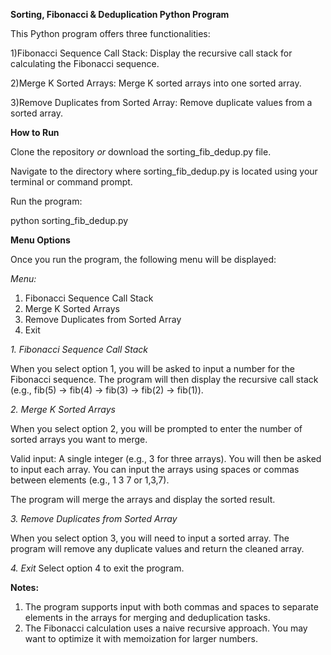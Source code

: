 **Sorting, Fibonacci & Deduplication Python Program**

This Python program offers three functionalities:

1)Fibonacci Sequence Call Stack: Display the recursive call stack for calculating the Fibonacci sequence.

2)Merge K Sorted Arrays: Merge K sorted arrays into one sorted array.

3)Remove Duplicates from Sorted Array: Remove duplicate values from a sorted array.

**How to Run**

Clone the repository *or* download the sorting_fib_dedup.py file.

Navigate to the directory where sorting_fib_dedup.py is located using your terminal or command prompt.

Run the program:

python sorting_fib_dedup.py

**Menu Options**


Once you run the program, the following menu will be displayed:

*Menu:*

1. Fibonacci Sequence Call Stack
2. Merge K Sorted Arrays
3. Remove Duplicates from Sorted Array
4. Exit

   
*1. Fibonacci Sequence Call Stack*

When you select option 1, you will be asked to input a number for the Fibonacci sequence.
The program will then display the recursive call stack (e.g., fib(5) -> fib(4) -> fib(3) -> fib(2) -> fib(1)).

*2. Merge K Sorted Arrays*
   
When you select option 2, you will be prompted to enter the number of sorted arrays you want to merge.

Valid input: A single integer (e.g., 3 for three arrays).
You will then be asked to input each array. You can input the arrays using spaces or commas between elements (e.g., 1 3 7 or 1,3,7).

The program will merge the arrays and display the sorted result.

*3. Remove Duplicates from Sorted Array*

When you select option 3, you will need to input a sorted array.
The program will remove any duplicate values and return the cleaned array.

*4. Exit*
Select option 4 to exit the program.

**Notes:**
1. The program supports input with both commas and spaces to separate elements in the arrays for merging and deduplication tasks.
2. The Fibonacci calculation uses a naive recursive approach. You may want to optimize it with memoization for larger numbers.
